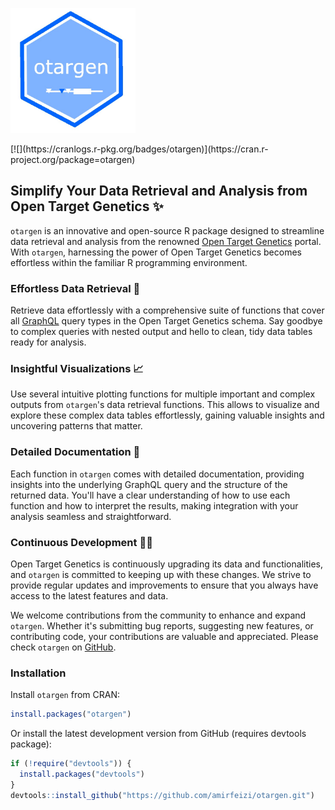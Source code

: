 <p align="left">
  <img src="man/figures/logo.jpg" alt="otargen" width="200px">
</p>
[![](https://cranlogs.r-pkg.org/badges/otargen)](https://cran.r-project.org/package=otargen)




## Simplify Your Data Retrieval and Analysis from Open Target Genetics ✨
`otargen` is an innovative and open-source R package designed to streamline data retrieval
and analysis from the renowned [Open Target Genetics](https://genetics.opentargets.org/) portal.
With `otargen`, harnessing the power of Open Target Genetics becomes effortless within the familiar R programming environment. 

### Effortless Data Retrieval 🚀

Retrieve data effortlessly with a comprehensive suite of functions that cover all
[GraphQL](https://api.genetics.opentargets.org/graphql/schema) query types in the Open Target Genetics schema. 
Say goodbye to complex queries with nested output and hello to clean, tidy data tables ready for analysis.

### Insightful Visualizations 📈

Use several intuitive plotting functions for multiple important and complex outputs from `otargen`'s
data retrieval functions. This allows to visualize and explore these complex data tables effortlessly,
gaining valuable insights and uncovering patterns that matter.

### Detailed Documentation 📖

Each function in `otargen` comes with detailed documentation, providing insights into the underlying GraphQL query
and the structure of the returned data. You'll have a clear understanding of how to use each function and how to
interpret the results, making integration with your analysis seamless and straightforward.

### Continuous Development 👨‍💻

Open Target Genetics is continuously upgrading its data and functionalities, and `otargen` is committed to keeping up
with these changes. We strive to provide regular updates and improvements to ensure that you always have access to
the latest features and data.

We welcome contributions from the community to enhance and expand `otargen`. Whether it's submitting bug reports,
suggesting new features, or contributing code, your contributions are valuable and appreciated.
Please check `otargen` on [GitHub](https://github.com/amirfeizi/otargen).

### Installation

Install `otargen` from CRAN:

```r
install.packages("otargen")
```



Or install the latest development version from GitHub (requires devtools package):

```r
if (!require("devtools")) {
  install.packages("devtools")
}
devtools::install_github("https://github.com/amirfeizi/otargen.git")
```
